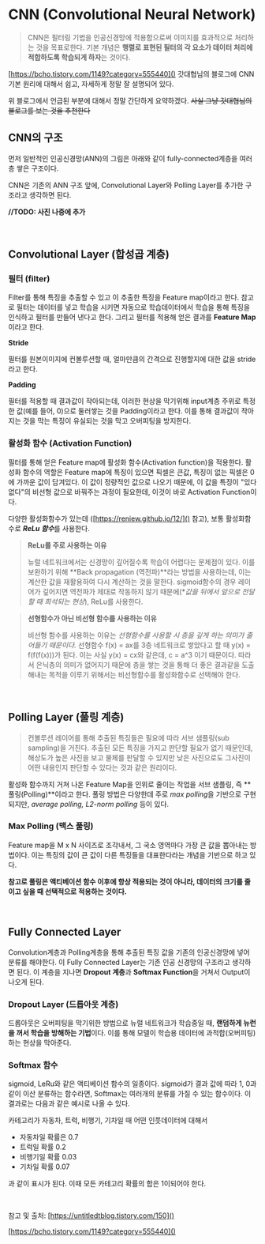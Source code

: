 # CNN (Convolutional Neural Network)

> CNN은 필터링 기법을 인공신경망에 적용함으로써 이미지를 효과적으로 처리하는 것을 목표로한다. 기본 개념은 **행렬로 표현된 필터의 각 요소가 데이터 처리에 적합하도록 학습되게 하자**는 것이다.

[https://bcho.tistory.com/1149?category=555440]() 갓대협님의 블로그에 CNN 기본 원리에 대해서 쉽고, 자세하게 정말 잘 설명되어 있다.

위 블로그에서 언급된 부분에 대해서 정말 간단하게 요약하겠다. ~~사실 그냥 갓대협님의 블로그를 보는 것을 추천한다~~

## CNN의 구조

먼저 일반적인 인공신경망(ANN)의 그림은 아래와 같이 fully-connected계층을 여러 층 쌓은 구조이다.

CNN은 기존의 ANN 구조 앞에, Convolutional Layer와 Polling Layer를 추가한 구조라고 생각하면 된다.

**//TODO: 사진 나중에 추가**

</br>

## Convolutional Layer (합성곱 계층)

### 필터 (filter)

Filter를 통해 특징을 추출할 수 있고 이 추출한 특징을 Feature map이라고 한다. 참고로 필터는 데이터를 넣고 학습을 시키면 자동으로 학습데이터에서 학습을 통해 특징을 인식하고 필터를 만들어 낸다고 한다. 그리고 필터를 적용해 얻은 결과를 **Feature Map**이라고 한다.

**Stride**

필터를 원본이미지에 컨볼루션할 때, 얼마만큼의 간격으로 진행할지에 대한 값을 stride라고 한다.

**Padding**

필터를 적용할 때 결과값이 작아되는데, 이러한 현상을 막기위해 input계층 주위로 특정한 값(예를 들어, 0)으로 둘러쌓는 것을 Padding이라고 한다. 이를 통해 결과값이 작아지는 것을 막는 특징이 유실되는 것을 막고 오버피팅을 방지한다.

### 활성화 함수 (Activation Function)

필터를 통해 얻은 Feature map에 활성화 함수(Activation function)을 적용한다. 활성화 함수의 역할은 Feature map에 특징이 있으면 픽셀은 큰값, 특징이 없는 픽셀은 0에 가까운 값이 담겨있다. 이 값이 정량적인 값으로 나오기 때문에, 이 값을 특징이 "있다 없다"의 비선형 값으로 바꿔주는 과정이 필요한데, 이것이 바로 Activation Function이다.

다양한 활성화함수가 있는데 ([https://reniew.github.io/12/]() 참고), 보통 활성화함수로 ***ReLu 함수***를 사용한다. 

>  **ReLu를 주로 사용하는 이유**
>
> 뉴럴 네트워크에서는 신경망이 깊어질수록 학습이 어렵다는 문제점이 있다. 이를 보완하기 위해 **Back propagation (역전파)**라는 방법을 사용하는데, 이는 계산한 값을 재활용하여 다시 계산하는 것을 말한다. sigmoid함수의 경우 레이어가 깊어지면 역전파가 제대로 작동하지 않기 때문에(**값을 뒤에서 앞으로 전달할 때 희석되는 현상*), ReLu를 사용한다.

> **선형함수가 아닌 비선형 함수를 사용하는 이유**
>
> 비선형 함수를 사용하는 이유는 *선형함수를 사용할 시 층을 깊게 하는 의미가 줄어들기 때문이다.* 선형함수 f(x) = ax를 3층 네트워크로 쌓았다고 할 때 y(x) = f(f(f(x)))가 된다. 이는 사실 y(x) = cx와 같은데, c = a^3 이기 때문이다. 따라서 은닉층의 의미가 없어지기 때문에 층을 쌓는 것을 통해 더 좋은 결과같을 도출해내는 목적을 이루기 위해서는 비선형함수를 활성화함수로 선택해야 한다.

</br>

## Polling Layer (풀링 계층)

> 컨볼루션 레이어를 통해 추출된 특징들은 필요에 따라 서브 샘플링(sub sampling)을 거친다. 추출된 모든 특징을 가지고 판단할 필요가 없기 때문인데, 해상도가 높은 사진을 보고 물체를 판달할 수 있지만 낮은 사진으로도 그사진이 어떤 내용인지 판단할 수 있다는 것과 같은 원리이다.

활성화 함수까지 거쳐 나온 Feature Map을 인위로 줄이는 작업을 서브 샘플링, 즉 **풀링(Polling)**이라고 한다. 풀링 방법은 다양한데 주로 *max polling*을 기반으로 구현되지만, *average polling, L2-norm polling* 등이 있다.

### Max Polling (맥스 풀링)

Feature map을 M x N 사이즈로 조각내서, 그 국소 영역마다 가장 큰 값을 뽑아내는 방법이다. 이는 특징의 값이 큰 값이 다른 특징들을 대표한다라는 개념을 기반으로 하고 있다.

**참고로 풀링은 액티베이션 함수 이후에 항상 적용되는 것이 아니라, 데이터의 크기를 줄이고 싶을 때 선택적으로 적용하는 것이다.**

</br>

## Fully Connected Layer

Convolution계층과 Polling계층을 통해 추출된 특징 값을 기존의 인공신경망에 넣어 분류를 해야한다. 이 Fully Connected Layer는 기존 인공 신경망의 구조라고 생각하면 된다. 이 계층을 지나면 **Dropout 계층**과 **Softmax Function**을 거쳐서 Output이 나오게 된다.

### Dropout Layer (드롭아웃 계층)

드롭아웃은 오버피팅을 막기위한 방법으로 뉴럴 네트워크가 학습중일 때, **랜덤하게 뉴런을 꺼서 학습을 방해하는 기법**이다. 이를 통해 모델이 학습용 데이터에 과적합(오버피팅)하는 현상을 막아준다.

### Softmax 함수

sigmoid, LeRu와 같은 액티베이션 함수의 일종이다. sigmoid가 결과 값에 따라 1, 0과 같이 이산 분류하는 함수라면, Softmax는 여러개의 분류를 가질 수 있는 함수이다. 이 결과로는 다음과 같은 예시로 나올 수 있다.

카테고리가 자동차, 트럭, 비행기, 기차일 때 어떤 인풋데이터에 대해서

- 자동차일 확률은 0.7
- 트럭일 확률 0.2
- 비행기일 확률 0.03
- 기차일 확률 0.07

과 같이 표시가 된다. 이때 모든 카테고리 확률의 합은 1이되어야 한다.

</br>

참고 및 출처: [https://untitledtblog.tistory.com/150]()

[https://bcho.tistory.com/1149?category=555440]()

